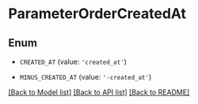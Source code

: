 # ParameterOrderCreatedAt


## Enum

* `CREATED_AT` (value: `'created_at'`)

* `MINUS_CREATED_AT` (value: `'-created_at'`)

[[Back to Model list]](../README.md#documentation-for-models) [[Back to API list]](../README.md#documentation-for-api-endpoints) [[Back to README]](../README.md)


